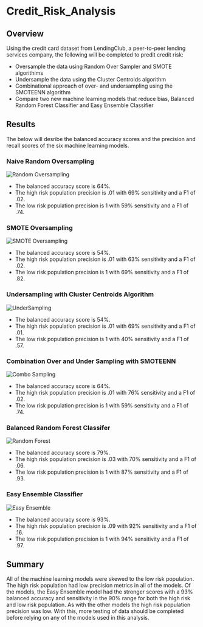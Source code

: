 # Credit_Risk_Analysis

## Overview

Using the credit card dataset from LendingClub, a peer-to-peer lending services company, the following will be completed to predit credit risk:

  * Oversample the data using Random Over Sampler and SMOTE algorithims
  * Undersample the data using the Cluster Centroids algorithm
  * Combinational approach of over- and undersampling using the SMOTEENN algorithm
  * Compare two new machine learning models that reduce bias, Balanced Random Forest Classifier and Easy Ensemble Classifier

## Results

The below will desribe the balanced accuracy scores and the precision and recall scores of the six machine learning models.

### Naive Random Oversampling

![Random Oversampling](https://user-images.githubusercontent.com/100876517/179440184-61cd8e66-d934-4037-b91f-c6977b9b23a2.png)

* The balanced accuracy score is 64%.
* The high risk population precision is .01 with 69%  sensitivity and a F1 of .02.
* The low risk population precision is 1 with 59% sensitivity and a F1 of .74.

### SMOTE Oversampling

![SMOTE Oversampling](https://user-images.githubusercontent.com/100876517/179440203-6eae0019-e299-4b5b-b9bf-83a049adf9ca.png)

* The balanced accuracy score is 54%.
* The high risk population precision is .01 with 63%  sensitivity and a F1 of .02.
* The low risk population precision is 1 with 69% sensitivity and a F1 of .82.

### Undersampling with Cluster Centroids Algorithm

![UnderSampling](https://user-images.githubusercontent.com/100876517/179440208-e6c595ff-2522-4ed9-9cc8-6896e34ae191.png)

* The balanced accuracy score is 54%.
* The high risk population precision is .01 with 69%  sensitivity and a F1 of .01.
* The low risk population precision is 1 with 40% sensitivity and a F1 of .57.

### Combination Over and Under Sampling with SMOTEENN

![Combo Sampling](https://user-images.githubusercontent.com/100876517/179440222-5867f5b9-9495-4a40-b92c-9ef13e6a26d1.png)

* The balanced accuracy score is 64%.
* The high risk population precision is .01 with 76%  sensitivity and a F1 of .02.
* The low risk population precision is 1 with 59% sensitivity and a F1 of .74.


### Balanced Random Forest Classifer

![Random Forest](https://user-images.githubusercontent.com/100876517/179440229-8fe140cd-3aa5-46b9-b50f-a0c150d838ea.png)

* The balanced accuracy score is 79%.
* The high risk population precision is .03 with 70%  sensitivity and a F1 of .06.
* The low risk population precision is 1 with 87% sensitivity and a F1 of .93.


### Easy Ensemble Classifier

![Easy Ensemble](https://user-images.githubusercontent.com/100876517/179440240-30a813f7-140d-4248-b4aa-1a82d9b5b0d4.png)

* The balanced accuracy score is 93%.
* The high risk population precision is .09 with 92%  sensitivity and a F1 of .16.
* The low risk population precision is 1 with 94% sensitivity and a F1 of .97.

## Summary

All of the machine learning models were skewed to the low risk population.  The high risk population had low precision metrics in all of the models.  Of the models, the Easy Ensemble model had the stronger scores with a 93% balanced accuracy and sensitivity in the 90% range for both the high risk and low risk population.  As with the other models the high risk population precision was low.  With this, more testing of data should be completed before relying on any of the models used in this analysis.






